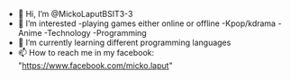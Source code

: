 - 👋 Hi, I’m @MickoLaputBSIT3-3
- 👀 I’m interested 
      -playing games either online or offline
      -Kpop/kdrama
      -Anime
      -Technology
      -Programming
- 🌱 I’m currently learning different programming languages
- 📫 How to reach me in my facebook: "https://www.facebook.com/micko.laput"

<!---
MickoLaputBSIT3-3/MickoLaputBSIT3-3 is a ✨ special ✨ repository because its `README.md` (this file) appears on your GitHub profile.
You can click the Preview link to take a look at your changes.
--->
